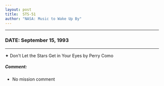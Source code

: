 ```yaml
---
layout: post
title:  STS-51
author: "NASA: Music to Wake Up By"
---
```


----
### DATE: September 15, 1993
----
✦ Don't Let the Stars Get in Your Eyes by Perry Como

##### Comment:
* No mission comment

